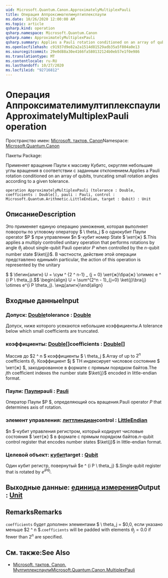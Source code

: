 ```yaml
---
uid: Microsoft.Quantum.Canon.ApproximatelyMultiplexPauli
title: Операция Аппроксимателимултиплекспаули
ms.date: 10/26/2020 12:00:00 AM
ms.topic: article
qsharp.kind: operation
qsharp.namespace: Microsoft.Quantum.Canon
qsharp.name: ApproximatelyMultiplexPauli
qsharp.summary: Applies a Pauli rotation conditioned on an array of qubits, truncating small rotation angles according to a given tolerance.
ms.openlocfilehash: c91937d9e82a2a1514d81529adb35a5f804a0e13
ms.sourcegitcommit: 29e0d88a30e4166fa580132124b0eb57e1f0e986
ms.translationtype: MT
ms.contentlocale: ru-RU
ms.lasthandoff: 10/27/2020
ms.locfileid: "92716812"
---
```

# <a name="approximatelymultiplexpauli-operation"></a><span data-ttu-id="c9f25-102">Операция Аппроксимателимултиплекспаули</span><span class="sxs-lookup"><span data-stu-id="c9f25-102">ApproximatelyMultiplexPauli operation</span></span>

<span data-ttu-id="c9f25-103">Пространство имен: [Microsoft. тактов. Canon](xref:Microsoft.Quantum.Canon)</span><span class="sxs-lookup"><span data-stu-id="c9f25-103">Namespace: [Microsoft.Quantum.Canon](xref:Microsoft.Quantum.Canon)</span></span>

<span data-ttu-id="c9f25-104">Пакеты [](https://nuget.org/packages/)</span><span class="sxs-lookup"><span data-stu-id="c9f25-104">Package: [](https://nuget.org/packages/)</span></span>


<span data-ttu-id="c9f25-105">Применяет вращение Паули к массиву Кубитс, округляя небольшие углы вращения в соответствии с заданным отклонением.</span><span class="sxs-lookup"><span data-stu-id="c9f25-105">Applies a Pauli rotation conditioned on an array of qubits, truncating small rotation angles according to a given tolerance.</span></span>

```qsharp
operation ApproximatelyMultiplexPauli (tolerance : Double, coefficients : Double[], pauli : Pauli, control : Microsoft.Quantum.Arithmetic.LittleEndian, target : Qubit) : Unit
```


## <a name="description"></a><span data-ttu-id="c9f25-106">Описание</span><span class="sxs-lookup"><span data-stu-id="c9f25-106">Description</span></span>

<span data-ttu-id="c9f25-107">Это применяет единую операцию умножения, которая выполняет повороты по угловому оператору $ \ theta_j $ о однокубит Паули operator $P $ при управлении $n $-кубит номер State $ \кет{ж} $.</span><span class="sxs-lookup"><span data-stu-id="c9f25-107">This applies a multiply controlled unitary operation that performs rotations by angle $\theta_j$ about single-qubit Pauli operator $P$ when controlled by the $n$-qubit number state $\ket{j}$.</span></span>
<span data-ttu-id="c9f25-108">В частности, действие этой операции представлено единым</span><span class="sxs-lookup"><span data-stu-id="c9f25-108">In particular, the action of this operation is represented by the unitary</span></span>

<span data-ttu-id="c9f25-109">$ $ \бегин{алигн} U = \сум ^ {2 ^ n-1} _ {j = 0} \кет{ж}\бра{ж} \отимес e ^ {i P \ theta_j}.</span><span class="sxs-lookup"><span data-stu-id="c9f25-109">$$ \begin{align} U = \sum^{2^n - 1}_{j=0} \ket{j}\bra{j} \otimes e^{i P \theta_j}.</span></span>
<span data-ttu-id="c9f25-110">\енд{алигн}</span><span class="sxs-lookup"><span data-stu-id="c9f25-110">\end{align}</span></span>

##

## <a name="input"></a><span data-ttu-id="c9f25-111">Входные данные</span><span class="sxs-lookup"><span data-stu-id="c9f25-111">Input</span></span>

### <a name="tolerance--double"></a><span data-ttu-id="c9f25-112">Допуск: [Double](xref:microsoft.quantum.lang-ref.double)</span><span class="sxs-lookup"><span data-stu-id="c9f25-112">tolerance : [Double](xref:microsoft.quantum.lang-ref.double)</span></span>

<span data-ttu-id="c9f25-113">Допуск, ниже которого усекаются небольшие коэффициенты.</span><span class="sxs-lookup"><span data-stu-id="c9f25-113">A tolerance below which small coefficients are truncated.</span></span>


### <a name="coefficients--double"></a><span data-ttu-id="c9f25-114">коэффициенты: [Double](xref:microsoft.quantum.lang-ref.double)[]</span><span class="sxs-lookup"><span data-stu-id="c9f25-114">coefficients : [Double](xref:microsoft.quantum.lang-ref.double)[]</span></span>

<span data-ttu-id="c9f25-115">Массив до $2 ^ n $ коэффициенты $ \ theta_j $.</span><span class="sxs-lookup"><span data-stu-id="c9f25-115">Array of up to $2^n$ coefficients $\theta_j$.</span></span> <span data-ttu-id="c9f25-116">Коэффициент $j $ TH индексирует числовое состояние $ \кет{ж} $, закодированное в формате с прямым порядком байтов.</span><span class="sxs-lookup"><span data-stu-id="c9f25-116">The $j$th coefficient indexes the number state $\ket{j}$ encoded in little-endian format.</span></span>


### <a name="pauli--pauli"></a><span data-ttu-id="c9f25-117">Паули: [Паули](xref:microsoft.quantum.lang-ref.pauli)</span><span class="sxs-lookup"><span data-stu-id="c9f25-117">pauli : [Pauli](xref:microsoft.quantum.lang-ref.pauli)</span></span>

<span data-ttu-id="c9f25-118">Оператор Паули $P $, определяющий ось вращения.</span><span class="sxs-lookup"><span data-stu-id="c9f25-118">Pauli operator $P$ that determines axis of rotation.</span></span>


### <a name="control--littleendian"></a><span data-ttu-id="c9f25-119">элемент управления: [литтлиндиан](xref:Microsoft.Quantum.Arithmetic.LittleEndian)</span><span class="sxs-lookup"><span data-stu-id="c9f25-119">control : [LittleEndian](xref:Microsoft.Quantum.Arithmetic.LittleEndian)</span></span>

<span data-ttu-id="c9f25-120">$n $-кубит управления регистром, который кодирует числовые состояния $ \кет{ж} $ в формате с прямым порядком байтов.</span><span class="sxs-lookup"><span data-stu-id="c9f25-120">$n$-qubit control register that encodes number states $\ket{j}$ in little-endian format.</span></span>


### <a name="target--qubit"></a><span data-ttu-id="c9f25-121">Целевой объект: [кубит](xref:microsoft.quantum.lang-ref.qubit)</span><span class="sxs-lookup"><span data-stu-id="c9f25-121">target : [Qubit](xref:microsoft.quantum.lang-ref.qubit)</span></span>

<span data-ttu-id="c9f25-122">Один кубит регистр, повернутый $e ^ {i P \ theta_j} $.</span><span class="sxs-lookup"><span data-stu-id="c9f25-122">Single qubit register that is rotated by $e^{i P \theta_j}$.</span></span>



## <a name="output--unit"></a><span data-ttu-id="c9f25-123">Выходные данные: [единица измерения](xref:microsoft.quantum.lang-ref.unit)</span><span class="sxs-lookup"><span data-stu-id="c9f25-123">Output : [Unit](xref:microsoft.quantum.lang-ref.unit)</span></span>



## <a name="remarks"></a><span data-ttu-id="c9f25-124">Remarks</span><span class="sxs-lookup"><span data-stu-id="c9f25-124">Remarks</span></span>

<span data-ttu-id="c9f25-125">`coefficients` будет дополнен элементами $ \ theta_j = $0,0, если указано меньше $2 ^ n $.</span><span class="sxs-lookup"><span data-stu-id="c9f25-125">`coefficients` will be padded with elements $\theta_j = 0.0$ if fewer than $2^n$ are specified.</span></span>

## <a name="see-also"></a><span data-ttu-id="c9f25-126">См. также:</span><span class="sxs-lookup"><span data-stu-id="c9f25-126">See Also</span></span>

- [<span data-ttu-id="c9f25-127">Microsoft. тактов. Canon. Мултиплекспаули</span><span class="sxs-lookup"><span data-stu-id="c9f25-127">Microsoft.Quantum.Canon.MultiplexPauli</span></span>](xref:Microsoft.Quantum.Canon.MultiplexPauli)